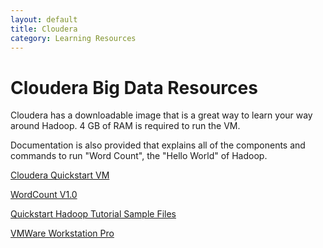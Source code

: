 ```yaml
---
layout: default
title: Cloudera
category: Learning Resources
---   
```


# Cloudera Big Data Resources

Cloudera has a downloadable image that is a great way to learn your way around Hadoop.  4 GB of RAM is required to run the VM. 

Documentation is also provided that explains all of the components and commands to run "Word Count", the "Hello World" of Hadoop.

<a href="http://www.cloudera.com/documentation/enterprise/5-3-x/topics/cloudera_quickstart_vm.html" target="blank">Cloudera Quickstart VM</a>

<a href="http://www.cloudera.com/documentation/other/tutorial/CDH5/Hadoop-Tutorial/ht_wordcount1.html" target="none">WordCount V1.0</a>

<a href=" http://tiny.cloudera.com/hadoopTutorialSample" target="none">Quickstart Hadoop Tutorial Sample Files</a>

<a href="https://my.vmware.com/web/vmware/info?slug=desktop_end_user_computing/vmware_workstation_pro/12_0" target="none">VMWare Workstation Pro</a>